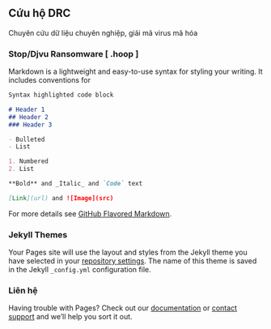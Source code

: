 ## Cứu hộ DRC

Chuyên cứu dữ liệu chuyên nghiệp, giải mã virus mã hóa

### Stop/Djvu Ransomware [ .hoop ]

Markdown is a lightweight and easy-to-use syntax for styling your writing. It includes conventions for

```markdown
Syntax highlighted code block

# Header 1
## Header 2
### Header 3

- Bulleted
- List

1. Numbered
2. List

**Bold** and _Italic_ and `Code` text

[Link](url) and ![Image](src)
```

For more details see [GitHub Flavored Markdown](https://guides.github.com/features/mastering-markdown/).

### Jekyll Themes

Your Pages site will use the layout and styles from the Jekyll theme you have selected in your [repository settings](https://github.com/cuuhodrc/cuuhodrc.github.io/settings/pages). The name of this theme is saved in the Jekyll `_config.yml` configuration file.

### Liên hệ

Having trouble with Pages? Check out our [documentation](https://docs.github.com/categories/github-pages-basics/) or [contact support](https://support.github.com/contact) and we’ll help you sort it out.
